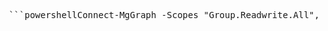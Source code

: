 <pre lang="markdown"> ```powershellConnect-MgGraph -Scopes "Group.Readwrite.All", "User.ReadWrite.All"``` </pre>

